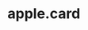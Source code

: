# apple.card
[](https://github.com/mshabana0/apple.card/commit/4d6182837a952cd16025fdf59ffd8ec6c65f343e)
